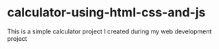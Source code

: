 # calculator-using-html-css-and-js

This is a simple calculator project I created during my web development project 

